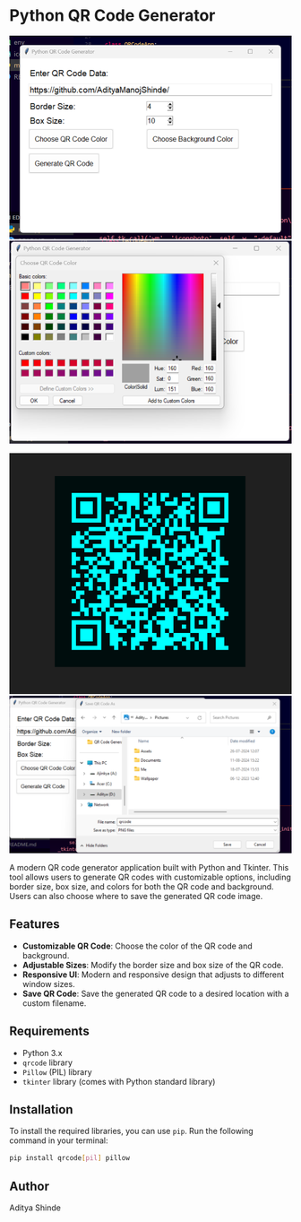 # Python QR Code Generator
![QR Code 1](images/1.png) ![QR Code 2](images/2.png)


![QR Code 3 ](images/4.png) ![QR Code 4](images/3.png)

A modern QR code generator application built with Python and Tkinter. This tool allows users to generate QR codes with customizable options, including border size, box size, and colors for both the QR code and background. Users can also choose where to save the generated QR code image.

## Features

- **Customizable QR Code**: Choose the color of the QR code and background.
- **Adjustable Sizes**: Modify the border size and box size of the QR code.
- **Responsive UI**: Modern and responsive design that adjusts to different window sizes.
- **Save QR Code**: Save the generated QR code to a desired location with a custom filename.

## Requirements

- Python 3.x
- `qrcode` library
- `Pillow` (PIL) library
- `tkinter` library (comes with Python standard library)

## Installation

To install the required libraries, you can use `pip`. Run the following command in your terminal:

```bash
pip install qrcode[pil] pillow

```
## Author 
Aditya Shinde 
